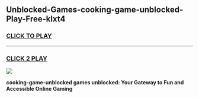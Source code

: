 
## Unblocked-Games-cooking-game-unblocked-Play-Free-klxt4
<h3>
<a href="https://premium76.site?title=cooking-game-unblocked&ref=18A1">CLICK TO PLAY</a></h3>
<hr>

<h3>
<a href="https://premium76.site?title=cooking-game-unblocked&ref=18A1">CLICK 2 PLAY</a>
  
</h3>

<a href="https://premium76.site?title=cooking-game-unblocked&ref=18A1"><img src="https://clearcache.store/games.png"></a>


**cooking-game-unblocked games unblocked: Your Gateway to Fun and Accessible Online Gaming**
